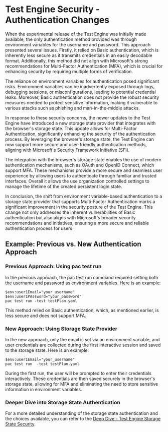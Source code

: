 # Test Engine Security - Authentication Changes

When the experimental release of the Test Engine was initially made available, the only authentication method provided was through environment variables for the username and password. This approach presented several issues. Firstly, it relied on Basic authentication, which is inherently less secure as it transmits credentials in an easily decodable format. Additionally, this method did not align with Microsoft's strong recommendations for Multi-Factor Authentication (MFA), which is crucial for enhancing security by requiring multiple forms of verification.

The reliance on environment variables for authentication posed significant risks. Environment variables can be inadvertently exposed through logs, debugging sessions, or misconfigurations, leading to potential credential leaks. Moreover, Basic authentication does not provide the robust security measures needed to protect sensitive information, making it vulnerable to various attacks such as phishing and man-in-the-middle attacks.

In response to these security concerns, the newer updates to the Test Engine have introduced a new storage state provider that integrates with the browser's storage state. This update allows for Multi-Factor Authentication, significantly enhancing the security of the authentication process. By leveraging the browser's storage state, the Test Engine can now support more secure and user-friendly authentication methods, aligning with Microsoft's Security Framework Initiative (SFI).

The integration with the browser's storage state enables the use of modern authentication mechanisms, such as OAuth and OpenID Connect, which support MFA. These mechanisms provide a more secure and seamless user experience by allowing users to authenticate through familiar and trusted interfaces. Overall it allows the use organization controlled settings to manage the lifetime of the created persistent login state. 

In conclusion, the shift from environment variable-based authentication to a storage state provider that supports Multi-Factor Authentication marks a significant improvement in the security posture of the Test Engine. This change not only addresses the inherent vulnerabilities of Basic authentication but also aligns with Microsoft's broader security recommendations and initiatives, ensuring a more secure and reliable authentication process for users.

## Example: Previous vs. New Authentication Approach

### Previous Approach: Using pac test run
In the previous approach, the pac test run command required setting both the username and password as environment variables. Here is an example:

```pwsh
$env:user1Email="your_username"
$env:user1PAssword="your_password"
pac test run -test testPlan.yaml
```

This method relied on Basic authentication, which, as mentioned earlier, is less secure and does not support MFA.

### New Approach: Using Storage State Provider

In the new approach, only the email is set via an environment variable, and user credentials are collected during the first interactive session and saved to the storage state. Here is an example:

```pwsh
$env:user1Email="your_username"
pac test run  -test testPlan.yaml
```

During the first run, the user will be prompted to enter their credentials interactively. These credentials are then saved securely in the browser's storage state, allowing for MFA and eliminating the need to store sensitive information in environment variables.

### Deeper Dive into Storage State Authentication

For a more detailed understanding of the storage state authentication and the choices available, you can refer to the [Deep Dive - Test Engine Storage State Security](./security-testengine-storage-state-deep-dive.md).

